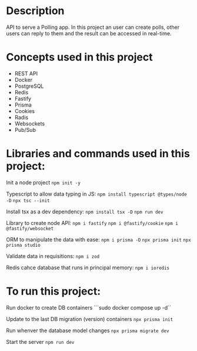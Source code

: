 # Description
API to serve a Polling app. In this project an user can create polls, other users can reply to them and the result can be accessed in real-time.

# Concepts used in this project
- REST API
- Docker
- PostgreSQL
- Redis
- Fastify
- Prisma
- Cookies
- Radis
- Websockets
- Pub/Sub

# Libraries and commands used in this project:

Init a node project
```npm init -y```

Typescript to allow data typing in JS:
```npm install typescript @types/node -D```
```npx tsc --init```

Install tsx as a dev dependency:
```npm install tsx -D```
```npm run dev```

Library to create node API:
```npm i fastify```
```npm i @fastify/cookie```
```npm i @fastify/websocket```

ORM to manipulate the data with ease:
```npm i prisma -D```
```npx prisma init```
```npx prisma studio```

Validate data in requisitions:
```npm i zod```

Redis cahce database that runs in principal memory:
```npm i ioredis```


# To run this project:

Run docker to create DB containers
```sudo docker compose up -d``

Update to the last DB migration (version) containers
```npx prisma init```

Run whenver the database model changes
```npx prisma migrate dev```

Start the server
```npm run dev```